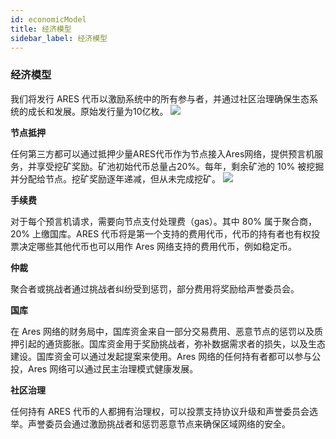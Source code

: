 ```yaml
---
id: economicModel
title: 经济模型
sidebar_label: 经济模型
---
```


### 经济模型

我们将发行 ARES 代币以激励系统中的所有参与者，并通过社区治理确保生态系统的成长和发展。原始发行量为10亿枚。
![](assets/build/7.png)

**节点抵押**

任何第三方都可以通过抵押少量ARES代币作为节点接入Ares网络，提供预言机服务，并享受挖矿奖励。矿池初始代币总量占20%。每年，剩余矿池的 10% 被挖掘并分配给节点。挖矿奖励逐年递减，但从未完成挖矿。
![](assets/build/8.png)

**手续费**

对于每个预言机请求，需要向节点支付处理费（gas）。其中 80% 属于聚合商，20% 上缴国库。ARES 代币将是第一个支持的费用代币，代币的持有者也有权投票决定哪些其他代币也可以用作 Ares 网络支持的费用代币，例如稳定币。

**仲裁**

聚合者或挑战者通过挑战者纠纷受到惩罚，部分费用将奖励给声誉委员会。

**国库**

在 Ares 网络的财务局中，国库资金来自一部分交易费用、恶意节点的惩罚以及质押引起的通货膨胀。国库资金用于奖励挑战者，弥补数据需求者的损失，以及生态建设。国库资金可以通过发起提案来使用。Ares 网络的任何持有者都可以参与公投，Ares 网络可以通过民主治理模式健康发展。

**社区治理**

任何持有 ARES 代币的人都拥有治理权，可以投票支持协议升级和声誉委员会选举。声誉委员会通过激励挑战者和惩罚恶意节点来确保区域网络的安全。